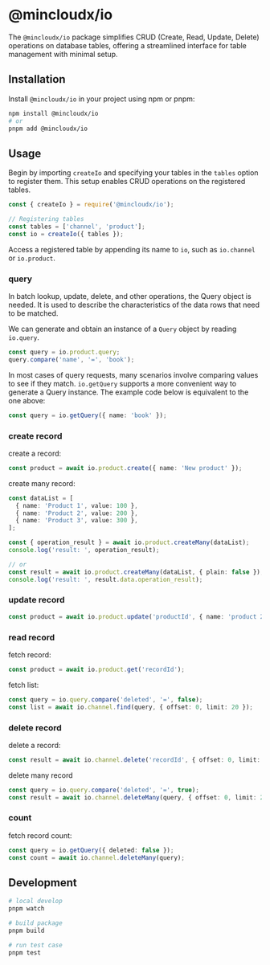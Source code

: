# @mincloudx/io

The `@mincloudx/io` package simplifies CRUD (Create, Read, Update, Delete) operations on database tables, offering a streamlined interface for table management with minimal setup.

## Installation

Install `@mincloudx/io` in your project using npm or pnpm:

```bash
npm install @mincloudx/io
# or
pnpm add @mincloudx/io
```

## Usage

Begin by importing `createIo` and specifying your tables in the `tables` option to register them. This setup enables CRUD operations on the registered tables.

```javascript
const { createIo } = require('@mincloudx/io');

// Registering tables
const tables = ['channel', 'product'];
const io = createIo({ tables });
```

Access a registered table by appending its name to `io`, such as `io.channel` or `io.product`.

### query

In batch lookup, update, delete, and other operations, the Query object is needed. It is used to describe the characteristics of the data rows that need to be matched.

We can generate and obtain an instance of a `Query` object by reading `io.query`.

```ts
const query = io.product.query;
query.compare('name', '=', 'book');
```

In most cases of query requests, many scenarios involve comparing values to see if they match. `io.getQuery` supports a more convenient way to generate a Query instance. The example code below is equivalent to the one above:

```ts
const query = io.getQuery({ name: 'book' });
```

### create record

create a record:

```ts
const product = await io.product.create({ name: 'New product' });
```

create many record:

```ts
const dataList = [
  { name: 'Product 1', value: 100 },
  { name: 'Product 2', value: 200 },
  { name: 'Product 3', value: 300 },
];

const { operation_result } = await io.product.createMany(dataList);
console.log('result: ', operation_result);

// or
const result = await io.product.createMany(dataList, { plain: false });
console.log('result: ', result.data.operation_result);
```

### update record

```ts
const product = await io.product.update('productId', { name: 'product 2' });
```

### read record

fetch record:

```ts
const product = await io.product.get('recordId');
```

fetch list:

```ts
const query = io.query.compare('deleted', '=', false);
const list = await io.channel.find(query, { offset: 0, limit: 20 });
```

### delete record

delete a record:

```ts
const result = await io.channel.delete('recordId', { offset: 0, limit: 20 });
```

delete many record

```ts
const query = io.query.compare('deleted', '=', true);
const result = await io.channel.deleteMany(query, { offset: 0, limit: 20 });
```

### count

fetch record count:

```ts
const query = io.getQuery({ deleted: false });
const count = await io.channel.deleteMany(query);
```

## Development

```bash
# local develop
pnpm watch

# build package
pnpm build

# run test case
pnpm test
```
